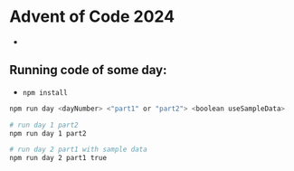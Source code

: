 # Advent of Code 2024
- 

## Running code of some day:
- `npm install`
```sh
npm run day <dayNumber> <"part1" or "part2"> <boolean useSampleData>

# run day 1 part2
npm run day 1 part2

# run day 2 part1 with sample data
npm run day 2 part1 true
```